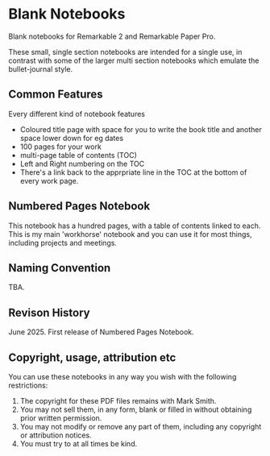 # Blank Notebooks

Blank notebooks for Remarkable 2 and Remarkable Paper Pro.

These small, single section notebooks are intended for a single use, in contrast with some of the larger multi section notebooks which emulate the bullet-journal style.

## Common Features
Every different kind of notebook features
* Coloured title page with space for  you to write the book title and another space lower down for eg dates
* 100 pages for your work
* multi-page table of contents (TOC)
* Left and Right numbering on the TOC
* There's a link back to the apprpriate line in the TOC at the bottom of every work page.

## Numbered Pages Notebook
This notebook has a hundred pages, with a table of contents linked to each. This is my main 'workhorse' notebook and you can use it for most things, including projects and meetings.

## Naming Convention
TBA.

## Revison History
June 2025. First release of Numbered Pages Notebook.

## Copyright, usage, attribution etc
You can use these notebooks in any way you wish with the following restrictions:

1. The copyright for these PDF files remains with Mark Smith.
1. You may not sell them, in any form, blank or filled in without obtaining prior written permission.
2. You may not modify or remove any part of them, including any copyright or attribution notices.
3. You must try to at all times be kind.
